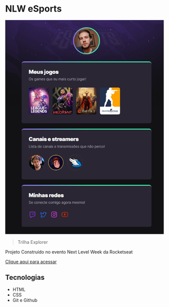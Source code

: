 # NLW eSports

![preview](./.github/preview.png)

> Trilha Explorer

Projeto Construído no evento Next Level Week da Rocketseat

[Clique aqui para acessar](https://rubensisaaccmp.github.io/nlw-esports-explorer/)

## Tecnologias

- HTML
- CSS
- Git e Github